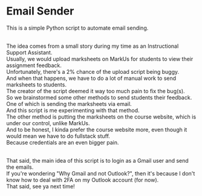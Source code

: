 # Email Sender
This is a simple Python script to automate email sending. <br><br>

The idea comes from a small story during my time as an Instructional Support Assistant. <br>
Usually, we would upload marksheets on MarkUs for students to view their assignment feedback. <br>
Unfortunately, there's a 2% chance of the upload script being buggy. <br>
And when that happens, we have to do a lot of manual work to send marksheets to students. <br>
The creator of the script deemed it way too much pain to fix the bug(s). <br>
So we brainstormed some other methods to send students their feedback. <br>
One of which is sending the marksheets via email. <br>
And this script is me experimenting with that method. <br>
The other method is putting the marksheets on the course website, which is under our control, unlike MarkUs. <br>
And to be honest, I kinda prefer the course website more, even though it would mean we have to do fullstack stuff. <br>
Because credentials are an even bigger pain. <br><br>

That said, the main idea of this script is to login as a Gmail user and send the emails. <br>
If you're wondering "Why Gmail and not Outlook?", then it's because I don't know how to deal with 2FA on my Outlook account (for now). <br>
That said, see ya next time!